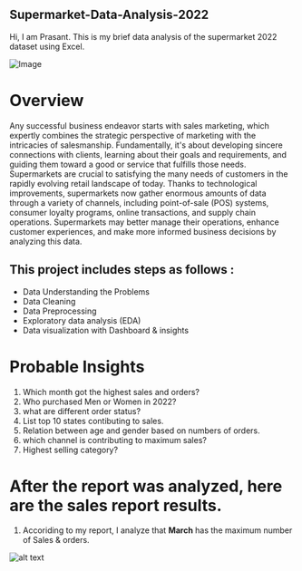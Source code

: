 ## Supermarket-Data-Analysis-2022

Hi, I am Prasant. This is my brief data analysis of the supermarket 2022 dataset using Excel.


![Image](https://miro.medium.com/v2/resize:fit:800/1*fiDAhrdrkNTHc0FlSl3l-w.png)


# Overview
Any successful business endeavor starts with sales marketing, which expertly combines the strategic perspective of marketing with the intricacies of salesmanship. Fundamentally, it's about developing sincere connections with clients, learning about their goals and requirements, and guiding them toward a good or service that fulfills those needs. Supermarkets are crucial to satisfying the many needs of customers in the rapidly evolving retail landscape of today. Thanks to technological improvements, supermarkets now gather enormous amounts of data through a variety of channels, including point-of-sale (POS) systems, consumer loyalty programs, online transactions, and supply chain operations. Supermarkets may better manage their operations, enhance customer experiences, and make more informed business decisions by analyzing this data.

## This project includes steps as follows :
- Data Understanding the Problems
- Data Cleaning
- Data Preprocessing
- Exploratory data analysis (EDA)
- Data visualization with Dashboard & insights


# Probable Insights
1. Which month got the highest sales and orders?
2. Who purchased Men or Women in 2022?
3. what are different order status?
4. List top 10 states contibuting to sales.
5. Relation between age and gender based on numbers of orders.
6. which channel is contributing to maximum sales?
7. Highest selling category?


# After the report was analyzed, here are the sales report results.

1. Accoriding to my report, I analyze that **March** has the maximum number of Sales & orders.

![alt text]()


